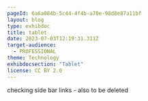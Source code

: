 ```yaml
---
pageId: 6a6a084b-5c44-4f4b-a70e-98d8e87a11bf
layout: blog
type: exhibdoc
title: tablet
date: 2023-07-03T12:19:31.311Z
target-audience:
  - PROFESSIONAL
theme: Technology
exhibdocsection: "Tablet"
license: CC BY 2.0
---
```

checking side bar links - also to be deleted